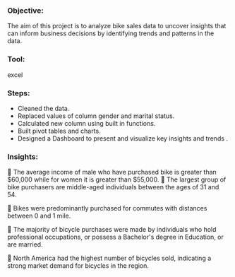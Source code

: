 ### Objective:
The aim of this project is to analyze bike sales data to uncover insights that can inform business decisions by identifying trends and patterns in the data.

### Tool:
excel

### Steps:
- Cleaned the data.
- Replaced values of column gender and marital status.
- Calculated new column using built in functions.
- Built pivot tables and charts.
- Designed a Dashboard to present and visualize key insights and trends .

### Insights:
📍 The average income of male who have purchased bike is greater than $60,000 while for women it is greater than $55,000.
📍 The largest group of bike purchasers are middle-aged individuals between the ages of 31 and 54.

📍 Bikes were predominantly purchased for commutes with distances between 0 and 1 mile.

📍 The majority of bicycle purchases were made by individuals who hold professional occupations, or possess a Bachelor's degree in Education, or are married.

📍 North America had the highest number of bicycles sold, indicating a strong market demand for bicycles in the region.
